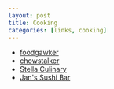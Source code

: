 ```yaml
---
layout: post
title: Cooking
categories: [links, cooking]
---
```


- [foodgawker](http://foodgawker.com/)
- [chowstalker](http://www.chowstalker.com/)
- [Stella Culinary](http://www.stellaculinary.com/)
- [Jan's Sushi Bar](http://www.janssushibar.com/)
